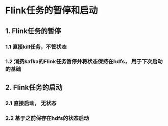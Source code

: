 #  Flink任务的暂停和启动

## 1. Flink任务的暂停



### 1.1 直接kill任务，不管状态

### 1.2 消费kafka的Flink任务暂停并将状态保持在hdfs， 用于下次启动的基础







## 2. Flink任务的启动

### 2.1 直接启动， 无状态





### 2.2 基于之前保存在hdfs的状态启动